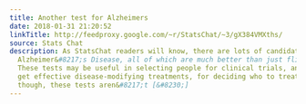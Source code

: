 ```yaml
---
title: Another test for Alzheimers
date: 2018-01-31 21:20:52
linkTitle: http://feedproxy.google.com/~r/StatsChat/~3/gX384VMXths/
source: Stats Chat
description: As StatsChat readers will know, there are lots of candidate tests for
  Alzheimer&#8217;s Disease, all of which are much better than just flipping a coin.
  These tests may be useful in selecting people for clinical trials, and if we ever
  get effective disease-modifying treatments, for deciding who to treat. At the moment,
  though, these tests aren&#8217;t [&#8230;]
---
```

